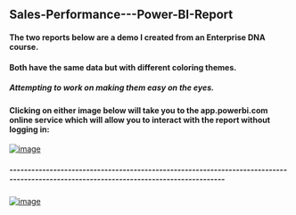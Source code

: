 ## Sales-Performance---Power-BI-Report

#### The two reports below are a demo I created from an Enterprise DNA course. 
#### Both have the same data but with different coloring themes. 
##### Attempting to work on making them easy on the eyes.

#### Clicking on either image below will take you to the app.powerbi.com online service which will allow you to interact with the report without logging in:

[![image](https://user-images.githubusercontent.com/51466879/113217935-a8acd180-924c-11eb-9945-fe72bd7391ca.png)](https://app.powerbi.com/view?r=eyJrIjoiYWViNDVlMDItOWQxMC00MDY3LTk5OTEtNTlhZjMzMzZiMzIwIiwidCI6IjA1ZmQ0ZTcwLTg4ZWQtNGEyMS05ZGZlLTYzNmQ1Zjg5ODQyYSIsImMiOjZ9)

##### ---------------------------------------------------------------------------------------------------------------------------------------

[![image](https://user-images.githubusercontent.com/51466879/113224882-64c0c900-925a-11eb-86e6-248cf6efd36a.png)](https://app.powerbi.com/view?r=eyJrIjoiOWY0YWRiYjktM2YyZC00MWE3LWEzMTQtZGJkMzQ3ZGEwNDgwIiwidCI6IjA1ZmQ0ZTcwLTg4ZWQtNGEyMS05ZGZlLTYzNmQ1Zjg5ODQyYSIsImMiOjZ9)
